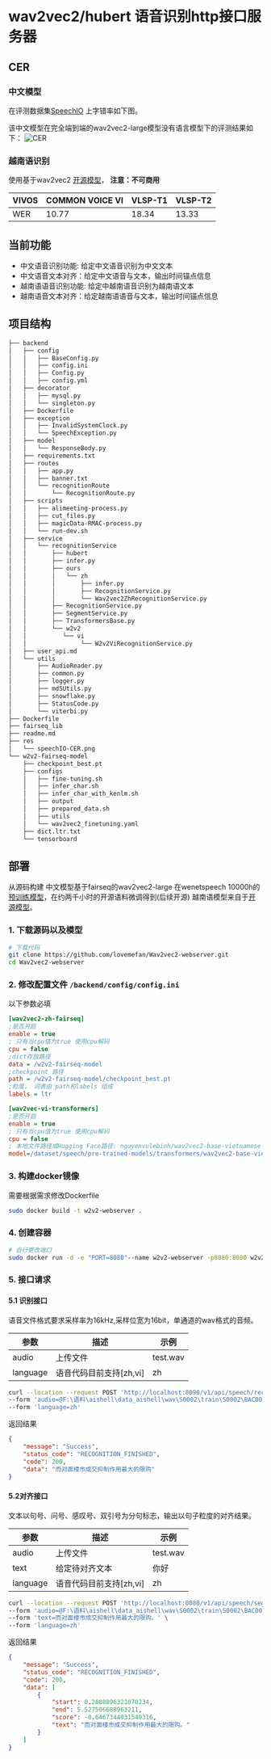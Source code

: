 # wav2vec2/hubert 语音识别http接口服务器

## CER
### 中文模型
在评测数据集[SpeechIO](https://github.com/SpeechColab/Leaderboard)
上字错率如下图。

该中文模型在完全端到端的wav2vec2-large模型没有语言模型下的评测结果如下：
![CER](res/speechIO-CER.png)

###  越南语识别
使用基于wav2vec2 [开源模型](https://github.com/vietai/ASR)， **注意：不可商用**

|VIVOS	|COMMON VOICE VI|VLSP-T1|VLSP-T2|
|---|---|---|---|
|WER|	10.77|	18.34|	13.33|	51.45|

## 当前功能
* 中文语音识别功能: 给定中文语音识别为中文文本
* 中文语音文本对齐：给定中文语音与文本，输出时间锚点信息
* 越南语语音识别功能: 给定中越南语音识别为越南语文本
* 越南语音文本对齐：给定越南语语音与文本，输出时间锚点信息

## 项目结构
```bash
├── backend
│   ├── config
│   │   ├── BaseConfig.py
│   │   ├── config.ini
│   │   ├── Config.py
│   │   ├── config.yml
│   ├── decorator
│   │   ├── mysql.py
│   │   └── singleton.py
│   ├── Dockerfile
│   ├── exception
│   │   ├── InvalidSystemClock.py
│   │   └── SpeechException.py
│   ├── model
│   │   └── ResponseBody.py
│   ├── requirements.txt
│   ├── routes
│   │   ├── app.py
│   │   ├── banner.txt
│   │   └── recognitionRoute
│   │       └── RecognitionRoute.py
│   ├── scripts
│   │   ├── alimeeting-process.py
│   │   ├── cut_files.py
│   │   ├── magicData-RMAC-process.py
│   │   └── run-dev.sh
│   ├── service
│   │   └── recognitionService
│   │       ├── hubert
│   │       ├── infer.py
│   │       ├── ours
│   │       │   └── zh
│   │       │       ├── infer.py
│   │       │       ├── RecognitionService.py
│   │       │       └── Wav2vec2ZhRecognitionService.py
│   │       ├── RecognitionService.py
│   │       ├── SegmentService.py
│   │       ├── TransformersBase.py
│   │       └── w2v2
│   │          └── vi
│   │               └── W2v2ViRecognitionService.py
│   ├── user_api.md
│   └── utils
│       ├── AudioReader.py
│       ├── common.py
│       ├── logger.py
│       ├── md5Utils.py
│       ├── snowflake.py
│       ├── StatusCode.py
│       └── viterbi.py
├── Dockerfile
├── fairseq_lib
├── readme.md
├── res
│   └── speechIO-CER.png
└── w2v2-fairseq-model
    ├── checkpoint_best.pt
    ├── configs
    │   ├── fine-tuning.sh
    │   ├── infer_char.sh
    │   ├── infer_char_with_kenlm.sh
    │   ├── output
    │   ├── prepared_data.sh
    │   ├── utils
    │   └── wav2vec2_finetuning.yaml
    ├── dict.ltr.txt
    └── tensorboard    
```

## 部署
从源码构建
中文模型基于fairseq的wav2vec2-large 在wenetspeech 10000h的[预训练模型](https://github.com/TencentGameMate/chinese_speech_pretrain)，在约两千小时的开源语料微调得到(后续开源)
越南语模型来自于[开源模型](https://github.com/vietai/ASR)。
### 1. 下载源码以及模型
```bash
# 下载代码
git clone https://github.com/lovemefan/Wav2vec2-webserver.git
cd Wav2vec2-webserver
```

### 2. 修改配置文件 `/backend/config/config.ini`
以下参数必填
```ini
[wav2vec2-zh-fairseq]
;是否开启
enable = true
; 只有当cpu值为true 使用cpu解码
cpu = false
;dict存放路径
data = /w2v2-fairseq-model
;checkpoint 路径
path = /w2v2-fairseq-model/checkpoint_best.pt
;粒度， 词表由 path和labels 组成
labels = ltr

[wav2vec-vi-transformers]
;是否开启
enable = true
; 只有当cpu值为true 使用cpu解码
cpu = false
; 本地文件路径或Hugging Face路径: nguyenvulebinh/wav2vec2-base-vietnamese-250h
model=/dataset/speech/pre-trained-models/transformers/wav2vec2-base-vietnamese-250hv
```
### 3. 构建docker镜像
需要根据需求修改Dockerfile

```bash
sudo docker build -t w2v2-webserver .
```

### 4. 创建容器

```bash
# 自行更改端口
sudo docker run -d -e "PORT=8080"--name w2v2-webserver -p8080:8080 w2v2-web:latest
```

### 5. 接口请求
#### 5.1 识别接口
语音文件格式要求采样率为16kHz,采样位宽为16bit，单通道的wav格式的音频。

|参数|描述|示例|
|---| --- | ---|
|audio|上传文件|test.wav|
|language|语音代码目前支持[zh,vi]|zh|

```bash
curl --location --request POST 'http://localhost:8090/v1/api/speech/recognition' \
--form 'audio=@F:\语料\aishell\data_aishell\wav\S0002\train\S0002\BAC009S0002W0122.wav' \
--form 'language=zh'
```

返回结果

```json
{
	"message": "Success",
	"status_code": "RECOGNITION_FINISHED",
	"code": 200,
	"data": "而对面楼市成交抑制作用最大的限购"
}
```

#### 5.2对齐接口
文本以句号、问号、感叹号、双引号为分句标志，输出以句子粒度的对齐结果。

|参数|描述|示例|
|---| --- | ---|
|audio|上传文件|test.wav|
|text|给定待对齐文本|你好|
|language|语音代码目前支持[zh,vi]|zh|

```bash
curl --location --request POST 'http://localhost:8080/v1/api/speech/segment' \
--form 'audio=@F:\语料\aishell\data_aishell\wav\S0002\train\S0002\BAC009S0002W0122.wav' \
--form 'text=而对面楼市成交抑制作用最大的限购。' \
--form 'language=zh'
```

返回结果

```json
{
	"message": "Success",
	"status_code": "RECOGNITION_FINISHED",
	"code": 200,
	"data": [
		{
			"start": 0.2808896321070234,
			"end": 5.527506688963211,
			"score": -0.6467344031540316,
			"text": "而对面楼市成交抑制作用最大的限购。"
		}
	]
}
```